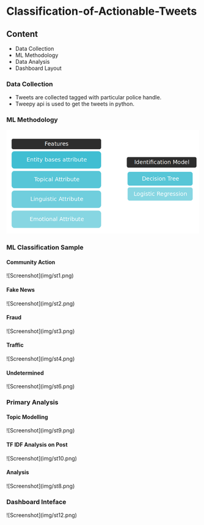 # Classification-of-Actionable-Tweets

<h2>Content</h2>
<ul>
  <li>Data Collection</li> 
  <li>ML Methodology</li>
  <li>Data Analysis</li>
  <li>Dashboard Layout</li>
 </ul>

<h3>Data Collection </h3>
<ul>
  <li>Tweets are collected tagged with particular police handle.</li>  
  <li>Tweepy api is used to get the tweets in python.</li>
</ul>

<h3>ML Methodology</h3>

![Screenshot](img/st.png)

<h3>ML Classification Sample</h3>
<h4>Community Action</h4>
![Screenshot](img/st1.png)
<h4>Fake News</h4>
![Screenshot](img/st2.png)
<h4>Fraud</h4>
![Screenshot](img/st3.png)
<h4>Traffic</h4>
![Screenshot](img/st4.png)
<h4>Undetermined</h4>
![Screenshot](img/st6.png)


<h3>Primary Analysis</h3>
<h4>Topic Modelling</h4>
![Screenshot](img/st9.png)
<h4>TF IDF Analysis on Post</h4>
![Screenshot](img/st10.png)
<h4>Analysis</h4>
![Screenshot](img/st8.png)

<h3>Dashboard Inteface</h3>
![Screenshot](img/st12.png)

